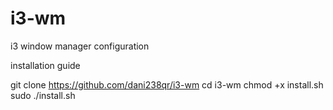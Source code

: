 # i3-wm
i3 window manager configuration

installation guide

git clone https://github.com/dani238qr/i3-wm
cd i3-wm
chmod +x install.sh
sudo ./install.sh

